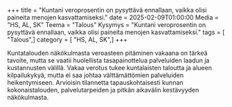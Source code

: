 +++
title = "Kuntani veroprosentin on pysyttävä ennallaan, vaikka olisi paineita menojen kasvattamiseksi."
date = 2025-02-09T01:00:00
Media = "HS, AL, SK"
Teema = "Talous"
Kysymys = "Kuntani veroprosentin on pysyttävä ennallaan, vaikka olisi paineita menojen kasvattamiseksi."
tags = [ "Talous",]
category = [ "HS, AL, SK",]
+++

Kuntatalouden näkökulmasta veroasteen pitäminen vakaana on tärkeä tavoite, mutta se vaatii huolellista tasapainottelua palveluiden laadun ja kustannusten välillä. Vakaa verotus tukee kuntalaisten taloutta ja alueen kilpailukykyä, mutta ei saa johtaa välttämättömien palveluiden heikentymiseen. Arvioisin tilannetta tapauskohtaisesti kunnan kokonaistalouden, palvelutarpeiden ja pitkän aikavälin kestävyyden näkökulmasta.